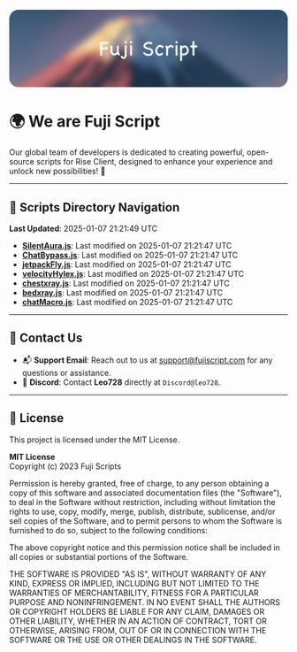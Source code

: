 ![Banner](.github/b.webp)

# 🌍 **We are Fuji Script**

Our global team of developers is dedicated to creating powerful, open-source scripts for Rise Client, designed to enhance your experience and unlock new possibilities! 🌟

---
<!-- SCRIPTS_NAVIGATION_START -->
## 📂 **Scripts Directory Navigation**

**Last Updated**: 2025-01-07 21:21:49 UTC

- **[SilentAura.js](scripts/SilentAura.js)**: Last modified on 2025-01-07 21:21:47 UTC
- **[ChatBypass.js](scripts/ChatBypass.js)**: Last modified on 2025-01-07 21:21:47 UTC
- **[jetpackFly.js](scripts/jetpackFly.js)**: Last modified on 2025-01-07 21:21:47 UTC
- **[velocityHylex.js](scripts/velocityHylex.js)**: Last modified on 2025-01-07 21:21:47 UTC
- **[chestxray.js](scripts/chestxray.js)**: Last modified on 2025-01-07 21:21:47 UTC
- **[bedxray.js](scripts/bedxray.js)**: Last modified on 2025-01-07 21:21:47 UTC
- **[chatMacro.js](scripts/chatMacro.js)**: Last modified on 2025-01-07 21:21:47 UTC

<!-- SCRIPTS_NAVIGATION_END -->

---

## 💬 **Contact Us**  
- 📬 **Support Email**: Reach out to us at [support@fujiscript.com](mailto:support@fujiscript.com) for any questions or assistance.  
- 💬 **Discord**: Contact **Leo728** directly at `Discord@leo728`.

---

## 📜 **License**

This project is licensed under the MIT License.  

**MIT License**  
Copyright (c) 2023 Fuji Scripts  

Permission is hereby granted, free of charge, to any person obtaining a copy of this software and associated documentation files (the "Software"), to deal in the Software without restriction, including without limitation the rights to use, copy, modify, merge, publish, distribute, sublicense, and/or sell copies of the Software, and to permit persons to whom the Software is furnished to do so, subject to the following conditions:  

The above copyright notice and this permission notice shall be included in all copies or substantial portions of the Software.  

THE SOFTWARE IS PROVIDED "AS IS", WITHOUT WARRANTY OF ANY KIND, EXPRESS OR IMPLIED, INCLUDING BUT NOT LIMITED TO THE WARRANTIES OF MERCHANTABILITY, FITNESS FOR A PARTICULAR PURPOSE AND NONINFRINGEMENT. IN NO EVENT SHALL THE AUTHORS OR COPYRIGHT HOLDERS BE LIABLE FOR ANY CLAIM, DAMAGES OR OTHER LIABILITY, WHETHER IN AN ACTION OF CONTRACT, TORT OR OTHERWISE, ARISING FROM, OUT OF OR IN CONNECTION WITH THE SOFTWARE OR THE USE OR OTHER DEALINGS IN THE SOFTWARE.  
